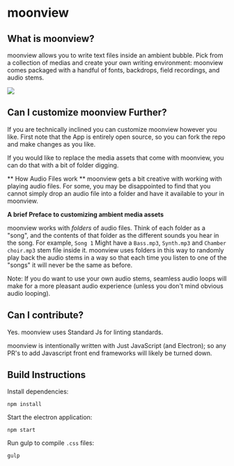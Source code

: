 # moonview

## What is moonview?

moonview allows you to write text files inside an ambient bubble. Pick from a collection of medias and create your own writing environment: moonview comes packaged with a handful of fonts, backdrops, field recordings, and audio stems.

![](https://cloud.githubusercontent.com/assets/12987958/18655246/2dfe1214-7eb5-11e6-8e08-9897fdfb1207.gif)

## Can I customize moonview Further?

If you are technically inclined you can customize moonview however you like. First note that the App is entirely open source, so you can fork the repo and make changes as you like.

If you would like to replace the media assets that come with moonview, you can do that with a bit of folder digging.

** How Audio Files work **
moonview gets a bit creative with working with playing audio files. For some, you may be disappointed to find that you cannot simply drop an audio file into a folder and have it available to your in moonview.

**A brief Preface to customizing ambient media assets**

moonview works with _folders_ of audio files. Think of each folder as a "song", and the contents of that folder as the different sounds you hear in the song. For example, `Song 1` Might have a `Bass.mp3`, `Synth.mp3` and `Chamber choir.mp3` stem file inside it. moonview uses folders in this way to randomly play back the audio stems in a way so that each time you listen to one of the "songs" it will never be the same as before.

Note: If you do want to use your own audio stems, seamless audio loops will make for a more pleasant audio experience (unless you don't mind obvious audio looping).

## Can I contribute?

Yes. moonview uses Standard Js for linting standards.

moonview is intentionally written with Just JavaScript (and Electron); so any PR's to add Javascript front end frameworks will likely be turned down.

## Build Instructions

Install dependencies:

`npm install`

Start the electron application:

` npm start `

Run gulp to compile `.css` files:

`gulp`
